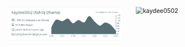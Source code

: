 <!-- # Ayo!



<h2 align="center">About Me!🔭</h2> -->

<!-- <img align="right" src="https://raw.githubusercontent.com/kaydee0502/kaydee0502/v2/code.gif" width="80%"/>

<h2 align="center">⚡Tech Stack</h2>
<p align="center">
    <img alt="Python" src="https://img.shields.io/badge/python%20-%2314354C.svg?&style=for-the-badge&logo=python&logoColor=white"/>
    <img alt="JavaScript" src="https://img.shields.io/badge/javascript%20-%23323330.svg?&style=for-the-badge&logo=javascript&logoColor=%23F7DF1E"/>
    <img alt="AZURE" src="https://img.shields.io/badge/Azure-%2300f.svg?&style=for-the-badge&logo=microsoftazure&logoColor=white&color=rgb(54,132,255)"/>
    <img alt="REST" src="https://img.shields.io/badge/{REST API}%20-%23013243.svg?&style=for-the-badge&color=c2f5cd&logoColor=white" />
    <img alt="Pandas" src="https://img.shields.io/badge/django-%23092E20.svg?&style=for-the-badge&logo=django&logoColor=white" />
    <img alt="Rails" src="https://img.shields.io/badge/rails-%23CC0000.svg?style=for-the-badge&logo=ruby-on-rails&logoColor=white"/>
    <img alt="MongoDB" src ="https://img.shields.io/badge/MongoDB-%234ea94b.svg?style=for-the-badge&logo=mongodb&logoColor=white"/>
    <img alt="TravisCI" src="https://img.shields.io/badge/travisci-%232B2F33.svg?style=for-the-badge&logo=travis&logoColor=white"/>
    <img alt="Flask" src="https://img.shields.io/badge/Flask%20-%23EE4C2C.svg?&style=for-the-badge&logo=Flask&logoColor=white&color=rgb(10,10,10)" />
    <img alt="Docker" src="https://img.shields.io/badge/docker%20-%230072C6.svg?&style=for-the-badge&logo=docker&logoColor=white"/>
    <img alt="Postman" src="https://img.shields.io/badge/Postman%20-%23FA7343.svg?&style=for-the-badge&logo=postman&logoColor=white" />
    <img alt="Shell Script" src="https://img.shields.io/badge/shell_script%20-%23121011.svg?&style=for-the-badge&logo=gnu-bash&logoColor=white&color=rgb(10,10,10)"/>
    
</p> -->


<!-- [![KayDee's github stats](https://github-readme-stats.vercel.app/api?username=kaydee0502&count_private=true&show_icons=true&theme=cobalt)](https://github.com/kaydee0502/github-readme-stats) -->
<!-- ##### Stats : -->



<img src="https://raw.githubusercontent.com/kaydee0502/kaydee0502/v2/profile-summary-card-output/default/0-profile-details.svg" width = "55%" align="left">
<img src="https://github-readme-streak-stats.herokuapp.com/?user=kaydee0502&" alt="kaydee0502" align ="right" width = "40%" height = "-10%" />

<!--
**kaydee0502/kaydee0502** is a ✨ _special_ ✨ repository because its `README.md` (this file) appears on your GitHub profile.

Here are some ideas to get you started:

- 🔭 I’m currently working on ...
- 🌱 I’m currently learning ...
- 👯 I’m looking to collaborate on ...
- 🤔 I’m looking for help with ...
- 💬 Ask me about ...
- 📫 How to reach me: ...
- 😄 Pronouns: ...
- ⚡ Fun fact: ...
-->
